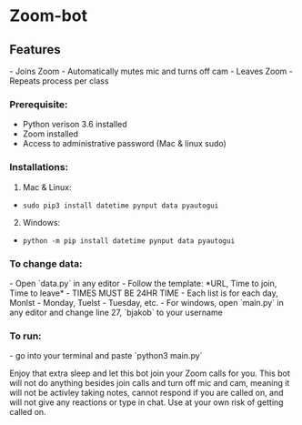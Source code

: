 # Zoom-bot
<H2>Features</H2>
 - Joins Zoom
 - Automatically mutes mic and turns off cam
 - Leaves Zoom
 - Repeats process per class


<H3>Prerequisite:</H3>

- Python verison 3.6 installed
- Zoom installed
- Access to administrative password (Mac & linux sudo)


<h3>Installations:</h3>

1) Mac & Linux:
 - `sudo pip3 install datetime pynput data pyautogui`
2) Windows: 
 - `python -m pip install datetime pynput data pyautogui`
  
<h3>To change data:</h3>
  - Open `data.py` in any editor
  - Follow the template: *URL, Time to join, Time to leave*
  - TIMES MUST BE 24HR TIME
  - Each list is for each day, Monlst - Monday, Tuelst - Tuesday, etc.
  - For windows, open `main.py` in any editor and change line 27, `bjakob` to your username

<h3>To run:</h3>
  - go into your terminal and paste `python3 main.py`
 
Enjoy that extra sleep and let this bot join your Zoom calls for you. This bot will not do anything besides join calls and turn off mic and cam, meaning it will   not be activley taking notes, cannot respond if you are called on, and will not give any reactions or type in chat. Use at your own risk of getting called on.

